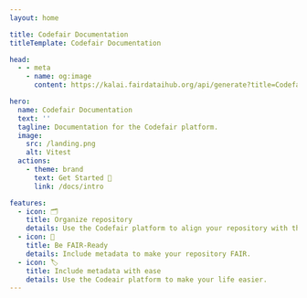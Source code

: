 ```yaml
---
layout: home

title: Codefair Documentation
titleTemplate: Codefair Documentation

head:
  - - meta
    - name: og:image
      content: https://kalai.fairdataihub.org/api/generate?title=Codefair%20Documentation&description=&app=codefair&org=fairdataihub

hero:
  name: Codefair Documentation
  text: ''
  tagline: Documentation for the Codefair platform.
  image:
    src: /landing.png
    alt: Vitest
  actions:
    - theme: brand
      text: Get Started 🚀
      link: /docs/intro

features:
  - icon: 🗂️
    title: Organize repository
    details: Use the Codefair platform to align your repository with the FAIR Research Software Principles.
  - icon: 🤖
    title: Be FAIR-Ready
    details: Include metadata to make your repository FAIR.
  - icon: 🏷️
    title: Include metadata with ease
    details: Use the Codeair platform to make your life easier.
---
```

